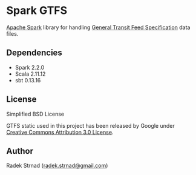 # Spark GTFS

[Apache Spark](https://spark.apache.org) library for handling [General Transit Feed Specification](https://developers.google.com/transit/gtfs/reference/) 
data files.

## Dependencies
- Spark 2.2.0
- Scala 2.11.12
- sbt 0.13.16

## License
Simplified BSD License

GTFS static used in this project has been released by Google under [Creative Commons Attribution 3.0 License](https://creativecommons.org/licenses/by/3.0/).

## Author
Radek Strnad ([radek.strnad@gmail.com](mailto://radek.strnad@gmail.com))